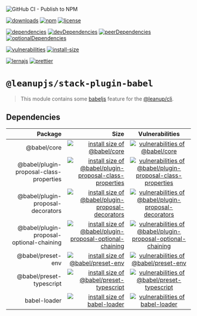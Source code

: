 ![GitHub CI - Publish to NPM](https://github.com/leanupjs/leanup/workflows/GitHub%20CI%20-%20Publish%20to%20NPM/badge.svg)

[![downloads][downloads]][downloads-url]
[![npm][npm]][npm-url]
[![license][license]][license-url]

[![dependencies][dependencies]][dependencies-url]
[![devDependencies][devdependencies]][devdependencies-url]
[![peerDependencies][peerdependencies]][peerdependencies-url]
[![optionalDependencies][optionaldependencies]][optionaldependencies-url]

[![vulnerabilities][vulnerabilities]][vulnerabilities-url]
[![install-size][install-size]][install-size-url]

[![lernajs][lernajs]][lernajs-url]
[![prettier][prettier]][prettier-url]

[npm]: https://img.shields.io/npm/v/@leanupjs/stack-plugin-babel
[npm-url]: https://www.npmjs.com/package/@leanupjs/stack-plugin-babel
[dependencies]: https://david-dm.org/leanupjs/leanup/release%2F1.1/status.svg?path=packages/cli/core/e2e
[dependencies-url]: https://david-dm.org/leanupjs/leanup/release%2F1.1?path=packages/cli/core/e2e
[peerdependencies]: https://img.shields.io/david/peer/leanupjs/leanup?path=packages/cli/core/e2e
[peerdependencies-url]: https://david-dm.org/leanupjs/leanup/release%2F1.1?path=packages/cli/core/e2e&type=peer
[optionaldependencies]: https://img.shields.io/david/optional/leanupjs/leanup?path=packages/cli/core/e2e
[optionaldependencies-url]: https://david-dm.org/leanupjs/leanup/release%2F1.1?path=packages/cli/core/e2e&type=optional
[devdependencies]: https://img.shields.io/david/dev/leanupjs/leanup?path=packages/cli/core/e2e
[devdependencies-url]: https://david-dm.org/leanupjs/leanup/release%2F1.1?path=packages/cli/core/e2e&type=dev
[vulnerabilities]: https://img.shields.io/snyk/vulnerabilities/npm/@leanupjs/stack-plugin-babel
[vulnerabilities-url]: https://snyk.io/test/npm/@leanupjs/stack-plugin-babel
[downloads]: https://img.shields.io/npm/dt/@leanupjs/stack-plugin-babel
[downloads-url]: https://npmcharts.com/compare/@leanupjs/stack-plugin-babel?minimal=true
[install-size]: https://packagephobia.now.sh/badge?p=@leanupjs/stack-plugin-babel@next
[install-size-url]: https://packagephobia.now.sh/result?p=@leanupjs/stack-plugin-babel@next
[license]: https://img.shields.io/npm/l/@leanup/cli
[license-url]: https://github.com/leanupjs/leanup/blob/master/LICENSE
[lernajs]: https://img.shields.io/badge/managed%20with-lerna-blueviolet
[lernajs-url]: https://lerna.js.org
[prettier]: https://img.shields.io/badge/code_style-prettier-ff69b4.svg
[prettier-url]: https://prettier.io

# `@leanupjs/stack-plugin-babel`

> This module contains some [babeljs](https://babeljs.io/) feature for the [@leanup/cli](https://www.npmjs.com/package/@leanup/cli).

## Dependencies

|                                  Package |                                                                                                                                                                                                                         Size |                                                                                                        Vulnerabilities                                                                                                        |
| ---------------------------------------: | ---------------------------------------------------------------------------------------------------------------------------------------------------------------------------------------------------------------------------: | :---------------------------------------------------------------------------------------------------------------------------------------------------------------------------------------------------------------------------: |
|                              @babel/core |                                                                                        [![install size of @babel/core](https://packagephobia.now.sh/badge?p=@babel/core)](https://packagephobia.now.sh/result?p=@babel/core) |                                            [![vulnerabilities of @babel/core](https://img.shields.io/snyk/vulnerabilities/npm/@babel/core)](https://snyk.io/test/npm/@babel/core)                                             |
|  @babel/plugin-proposal-class-properties |    [![install size of @babel/plugin-proposal-class-properties](https://packagephobia.now.sh/badge?p=@babel/plugin-proposal-class-properties)](https://packagephobia.now.sh/result?p=@babel/plugin-proposal-class-properties) |  [![vulnerabilities of @babel/plugin-proposal-class-properties](https://img.shields.io/snyk/vulnerabilities/npm/@babel/plugin-proposal-class-properties)](https://snyk.io/test/npm/@babel/plugin-proposal-class-properties)   |
|        @babel/plugin-proposal-decorators |                      [![install size of @babel/plugin-proposal-decorators](https://packagephobia.now.sh/badge?p=@babel/plugin-proposal-decorators)](https://packagephobia.now.sh/result?p=@babel/plugin-proposal-decorators) |           [![vulnerabilities of @babel/plugin-proposal-decorators](https://img.shields.io/snyk/vulnerabilities/npm/@babel/plugin-proposal-decorators)](https://snyk.io/test/npm/@babel/plugin-proposal-decorators)            |
| @babel/plugin-proposal-optional-chaining | [![install size of @babel/plugin-proposal-optional-chaining](https://packagephobia.now.sh/badge?p=@babel/plugin-proposal-optional-chaining)](https://packagephobia.now.sh/result?p=@babel/plugin-proposal-optional-chaining) | [![vulnerabilities of @babel/plugin-proposal-optional-chaining](https://img.shields.io/snyk/vulnerabilities/npm/@babel/plugin-proposal-optional-chaining)](https://snyk.io/test/npm/@babel/plugin-proposal-optional-chaining) |
|                        @babel/preset-env |                                                                      [![install size of @babel/preset-env](https://packagephobia.now.sh/badge?p=@babel/preset-env)](https://packagephobia.now.sh/result?p=@babel/preset-env) |                                   [![vulnerabilities of @babel/preset-env](https://img.shields.io/snyk/vulnerabilities/npm/@babel/preset-env)](https://snyk.io/test/npm/@babel/preset-env)                                    |
|                 @babel/preset-typescript |                                                 [![install size of @babel/preset-typescript](https://packagephobia.now.sh/badge?p=@babel/preset-typescript)](https://packagephobia.now.sh/result?p=@babel/preset-typescript) |                         [![vulnerabilities of @babel/preset-typescript](https://img.shields.io/snyk/vulnerabilities/npm/@babel/preset-typescript)](https://snyk.io/test/npm/@babel/preset-typescript)                         |
|                             babel-loader |                                                                                     [![install size of babel-loader](https://packagephobia.now.sh/badge?p=babel-loader)](https://packagephobia.now.sh/result?p=babel-loader) |                                           [![vulnerabilities of babel-loader](https://img.shields.io/snyk/vulnerabilities/npm/babel-loader)](https://snyk.io/test/npm/babel-loader)                                           |
